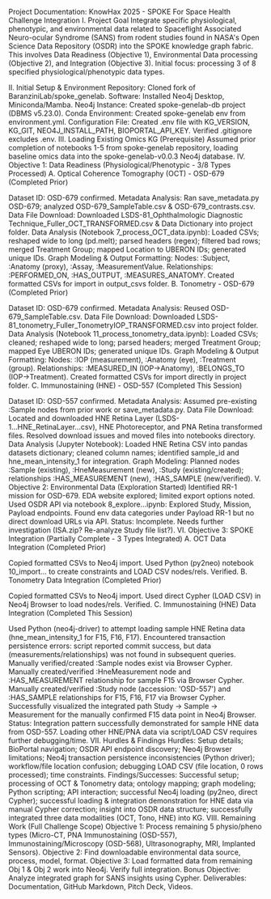 Project Documentation: KnowHax 2025 - SPOKE For Space Health Challenge Integration
I. Project Goal
Integrate specific physiological, phenotypic, and environmental data related to Spaceflight Associated Neuro-ocular Syndrome (SANS) from rodent studies found in NASA's Open Science Data Repository (OSDR) into the SPOKE knowledge graph fabric. This involves Data Readiness (Objective 1), Environmental Data processing (Objective 2), and Integration (Objective 3). Initial focus: processing 3 of 8 specified physiological/phenotypic data types.

II. Initial Setup & Environment
Repository: Cloned fork of BaranziniLab/spoke_genelab.
Software: Installed Neo4j Desktop, Miniconda/Mamba.
Neo4j Instance: Created spoke-genelab-db project (DBMS v5.23.0).
Conda Environment: Created spoke-genelab env from environment.yml.
Configuration File: Created .env file with KG_VERSION, KG_GIT, NEO4J_INSTALL_PATH, BIOPORTAL_API_KEY. Verified .gitignore excludes .env.
III. Loading Existing Omics KG (Prerequisite)
Assumed prior completion of notebooks 1-5 from spoke-genelab repository, loading baseline omics data into the spoke-genelab-v0.0.3 Neo4j database.
IV. Objective 1: Data Readiness (Physiological/Phenotypic - 3/8 Types Processed)
A. Optical Coherence Tomography (OCT) - OSD-679 (Completed Prior)

Dataset ID: OSD-679 confirmed.
Metadata Analysis: Ran save_metadata.py OSD-679; analyzed OSD-679_SampleTable.csv & OSD-679_contrasts.csv.
Data File Download: Downloaded LSDS-81_Ophthalmologic Diagnostic Technique_Fuller_OCT_TRANSFORMED.csv & Data Dictionary into project folder.
Data Analysis (Notebook 7_process_OCT_data.ipynb): Loaded CSVs; reshaped wide to long (pd.melt); parsed headers (regex); filtered bad rows; merged Treatment Group; mapped Location to UBERON IDs; generated unique IDs.
Graph Modeling & Output Formatting:
Nodes: :Subject, :Anatomy (proxy), :Assay, :MeasurementValue.
Relationships: :PERFORMED_ON, :HAS_OUTPUT, :MEASURES_ANATOMY.
Created formatted CSVs for import in output_csvs folder.
B. Tonometry - OSD-679 (Completed Prior)

Dataset ID: OSD-679 confirmed.
Metadata Analysis: Reused OSD-679_SampleTable.csv.
Data File Download: Downloaded LSDS-81_tonometry_Fuller_TonometryIOP_TRANSFORMED.csv into project folder.
Data Analysis (Notebook 11_process_tonometry_data.ipynb): Loaded CSVs; cleaned; reshaped wide to long; parsed headers; merged Treatment Group; mapped Eye UBERON IDs; generated unique IDs.
Graph Modeling & Output Formatting:
Nodes: :IOP (measurement), :Anatomy (eye), :Treatment (group).
Relationships: :MEASURED_IN (IOP->Anatomy), :BELONGS_TO (IOP->Treatment).
Created formatted CSVs for import directly in project folder.
C. Immunostaining (HNE) - OSD-557 (Completed This Session)

Dataset ID: OSD-557 confirmed.
Metadata Analysis: Assumed pre-existing :Sample nodes from prior work or save_metadata.py.
Data File Download: Located and downloaded HNE Retina Layer (LSDS-1...HNE_RetinaLayer...csv), HNE Photoreceptor, and PNA Retina transformed files. Resolved download issues and moved files into notebooks directory.
Data Analysis (Jupyter Notebook): Loaded HNE Retina CSV into pandas datasets dictionary; cleaned column names; identified sample_id and hne_mean_intensity_1 for integration.
Graph Modeling: Planned nodes :Sample (existing), :HneMeasurement (new), :Study (existing/created); relationships :HAS_MEASUREMENT (new), :HAS_SAMPLE (new/verified).
V. Objective 2: Environmental Data (Exploration Started)
Identified RR-1 mission for OSD-679.
EDA website explored; limited export options noted.
Used OSDR API via notebook 8_explore...ipynb:
Explored Study, Mission, Payload endpoints.
Found env data categories under Payload RR-1 but no direct download URLs via API.
Status: Incomplete. Needs further investigation (ISA.zip? Re-analyze Study file list?).
VI. Objective 3: SPOKE Integration (Partially Complete - 3 Types Integrated)
A. OCT Data Integration (Completed Prior)

Copied formatted CSVs to Neo4j import.
Used Python (py2neo) notebook 10_import... to create constraints and LOAD CSV nodes/rels. Verified.
B. Tonometry Data Integration (Completed Prior)

Copied formatted CSVs to Neo4j import.
Used direct Cypher (LOAD CSV) in Neo4j Browser to load nodes/rels. Verified.
C. Immunostaining (HNE) Data Integration (Completed This Session)

Used Python (neo4j-driver) to attempt loading sample HNE Retina data (hne_mean_intensity_1 for F15, F16, F17).
Encountered transaction persistence errors: script reported commit success, but data (measurements/relationships) was not found in subsequent queries.
Manually verified/created :Sample nodes exist via Browser Cypher.
Manually created/verified :HneMeasurement node and :HAS_MEASUREMENT relationship for sample F15 via Browser Cypher.
Manually created/verified :Study node (accession: 'OSD-557') and :HAS_SAMPLE relationships for F15, F16, F17 via Browser Cypher.
Successfully visualized the integrated path Study -> Sample -> Measurement for the manually confirmed F15 data point in Neo4j Browser.
Status: Integration pattern successfully demonstrated for sample HNE data from OSD-557. Loading other HNE/PNA data via script/LOAD CSV requires further debugging/time.
VII. Hurdles & Findings
Hurdles: Setup details; BioPortal navigation; OSDR API endpoint discovery; Neo4j Browser limitations; Neo4j transaction persistence inconsistencies (Python driver); workflow/file location confusion; debugging LOAD CSV (file location, 0 rows processed); time constraints.
Findings/Successes: Successful setup; processing of OCT & Tonometry data; ontology mapping; graph modeling; Python scripting; API interaction; successful Neo4j loading (py2neo, direct Cypher); successful loading & integration demonstration for HNE data via manual Cypher correction; insight into OSDR data structure; successfully integrated three data modalities (OCT, Tono, HNE) into KG.
VIII. Remaining Work (Full Challenge Scope)
Objective 1: Process remaining 5 physio/pheno types (Micro-CT, PNA Immunostaining (OSD-557), Immunostaining/Microscopy (OSD-568), Ultrasonography, MRI, Implanted Sensors).
Objective 2: Find downloadable environmental data source, process, model, format.
Objective 3: Load formatted data from remaining Obj 1 & Obj 2 work into Neo4j. Verify full integration.
Bonus Objective: Analyze integrated graph for SANS insights using Cypher.
Deliverables: Documentation, GitHub Markdown, Pitch Deck, Videos.






